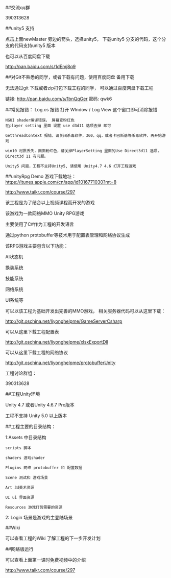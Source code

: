 ##交流qq群

390313628

##unity5 支持

点击上面newMaster 旁边的箭头，选择unity5， 下载unity5 分支的代码，这个分支的代码支持unity5 版本

也可以从百度网盘下载

http://pan.baidu.com/s/1dEmj8q9


##对Git不熟悉的同学，或者下载有问题，使用百度网盘 备用下载

无法通过git 下载或者zip打包下载工程的同学， 可以通过百度网盘下载工程

链接: http://pan.baidu.com/s/1bnQqGer 密码: qwk6


##常见报错：
    Log.cs 报错
    打开 WIndow / Log View 这个窗口即可消除报错

    NGUI shader编译错误， 屏幕变粉红色
    在player setting 里面 设置 use d3d11 选项去掉 即可

    GetthreadContext 报错，请关闭杀毒软件，360，qq，或者卡巴斯基等杀毒软件，再开始游戏

    win10 材质丢失，画面粉红色，请关掉PlayerSetting 里面的Use Direct3d11 选项，Direct3d 11 有问题。

    Unity5 问题，工程不支持Unity5, 请使用 Unity4.7 4.6 打开工程游戏


##unityRpg
Demo 游戏下载地址：
https://itunes.apple.com/cn/app/id1016771030?mt=8


http://www.taikr.com/course/297

该工程是为了结合以上视频课程而开发的游戏

该游戏为一款网络MMO Unity RPG游戏

主要使用了C#作为工程的开发语言

通过python protobuffer等技术用于配置表管理和网络协议生成

该RPG游戏主要包含以下功能：

AI状态机

换装系统

技能系统

网络系统

UI系统等

可以以该工程为基础开发出完善的MMO游戏， 相关服务器代码可以从这里下载：

http://git.oschina.net/liyonghelpme/GameServerCsharp

可以从这里下载工程配置表

http://git.oschina.net/liyonghelpme/xlsxExportDll

可以从这里下载工程的网络协议

http://git.oschina.net/liyonghelpme/protobufferUnity

工程讨论群组：

390313628

##工程Unity环境

Unity 4.7 或者Unity 4.6.7  Pro版本

工程不支持 Unity 5.0 以上版本


##工程主要的目录结构：

1:Assets 中目录结构

    scripts 脚本

    shaders 游戏shader

    Plugins 网络 protobuffer 和 配置数据

    Scene 测试和 游戏场景

    Art 3d美术资源

    UI ui 界面资源

    Resources 游戏打包需要的资源

2: Login 场景是游戏的主登陆场景

##Wiki

可以查看工程的Wiki 了解工程的下一步开发计划



##网络版运行

可以查看上面第一课时免费视频中的介绍

http://www.taikr.com/course/297